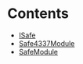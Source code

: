 

# Contents
- [ISafe](ISafe.sol/interface.ISafe.md)
- [Safe4337Module](Safe4337.sol/contract.Safe4337Module.md)
- [SafeModule](SafeModule.sol/contract.SafeModule.md)
